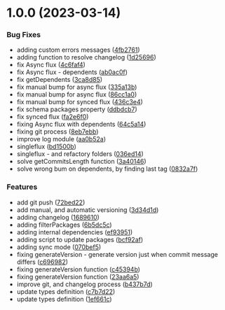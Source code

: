 # 1.0.0 (2023-03-14)


### Bug Fixes

* adding custom errors messages ([4fb2761](https://github.com/jucian0/turbo-semver/commit/4fb27614820e8281075895355ce0a68bcace152d))
* adding function to resolve changelog ([1d25696](https://github.com/jucian0/turbo-semver/commit/1d256961c8916275601fcef2759579c4137c51e3))
* fix Async flux ([4c6faf4](https://github.com/jucian0/turbo-semver/commit/4c6faf4a734c0ee305bf350a9a23bf5f55dfed51))
* fix Async flux - dependents ([ab0ac0f](https://github.com/jucian0/turbo-semver/commit/ab0ac0f5069644d34c7501e73a94503bee5973d7))
* fix getDependents ([3ca8d85](https://github.com/jucian0/turbo-semver/commit/3ca8d85dfdd6cfe6131a4735ccc2c6f78c1a91d1))
* fix manual bump for async flux ([335a13b](https://github.com/jucian0/turbo-semver/commit/335a13b340741d94ddb888c23911a0a11217ac76))
* fix manual bump for async flux ([86cc1a0](https://github.com/jucian0/turbo-semver/commit/86cc1a0bbd119b048a9ab6a0b4c5f9cd1a4f9f78))
* fix manual bump for synced flux ([436c3e4](https://github.com/jucian0/turbo-semver/commit/436c3e48b1b26a76f8a9e54efc36c5664c3be76b))
* fix schema packages property ([ddbdcb7](https://github.com/jucian0/turbo-semver/commit/ddbdcb7ac6815b24b528de08d7cd4ee56d770e2e))
* fix synced flux ([fa2e6f0](https://github.com/jucian0/turbo-semver/commit/fa2e6f0194546a1e797537b35038878cf913e017))
* fixing Async flux with dependents ([64c5a14](https://github.com/jucian0/turbo-semver/commit/64c5a1420ba92da36c1c4ccb59d6372023fbc515))
* fixing git process ([8eb7ebb](https://github.com/jucian0/turbo-semver/commit/8eb7ebb8415484360dc7d06221c6d970f8674e7f))
* improve log module ([aa0b52a](https://github.com/jucian0/turbo-semver/commit/aa0b52af6642562546cef22fcdf243038e60229a))
* singleflux ([bd1500b](https://github.com/jucian0/turbo-semver/commit/bd1500bad72562f9b724f8a23dd66f65a30572a5))
* singleflux - and refactory folders ([036ed14](https://github.com/jucian0/turbo-semver/commit/036ed14f2a01e63a6f966d6ab333825441905f72))
* solve getCommitsLength function ([3a40146](https://github.com/jucian0/turbo-semver/commit/3a40146ccd3199657ab847e25ef30a56cf1cc605))
* solve wrong bum on dependents, by finding last tag ([0832a7f](https://github.com/jucian0/turbo-semver/commit/0832a7f0e5973a3370d20bfa564b1b4feb2ab721))


### Features

* add git push ([72bed22](https://github.com/jucian0/turbo-semver/commit/72bed22ed50054bf1c7cb19b1aa85ae8a046c9a8))
* add manual, and automatic versioning ([3d34d1d](https://github.com/jucian0/turbo-semver/commit/3d34d1de940c351fb20adb0ad21b848259ac26b0))
* adding changelog ([1689610](https://github.com/jucian0/turbo-semver/commit/1689610c9e6edd62f441ec2cf379f3d006f2fada))
* adding filterPackages ([6b5dc5c](https://github.com/jucian0/turbo-semver/commit/6b5dc5c3188f60ee2f5cdaf4d145a9759141e8a8))
* adding internal dependencies ([ef93951](https://github.com/jucian0/turbo-semver/commit/ef93951512d90e6e52a3e88034927b2bc91572c0))
* adding script to update packages ([bcf92af](https://github.com/jucian0/turbo-semver/commit/bcf92af15c1223cd9d8b579a441f99334c1d309b))
* adding sync mode ([070bef5](https://github.com/jucian0/turbo-semver/commit/070bef5def501873fcf26e02e2c1c1c4f26e013c))
* fixing generateVersion - generate version just when commit message differs ([c696982](https://github.com/jucian0/turbo-semver/commit/c696982a6625f6d5bbef90fddd1bbe2e0bc39c81))
* fixing generateVersion function ([c45394b](https://github.com/jucian0/turbo-semver/commit/c45394b5352e4d6107a879aaa17d19ff62a2bcf0))
* fixing generateVersion function ([23aa6a5](https://github.com/jucian0/turbo-semver/commit/23aa6a523baceef7bca1dd8a8f51e3f792031795))
* improve git, and changelog process ([b437b7d](https://github.com/jucian0/turbo-semver/commit/b437b7dbc1f5628e2de6aca7062b637925550440))
* update types definition ([c7b7d22](https://github.com/jucian0/turbo-semver/commit/c7b7d22374331e4273c0869999c4255d145d55c6))
* update types definition ([1ef661c](https://github.com/jucian0/turbo-semver/commit/1ef661c5955e7fd33155af5605df20e36366ca94))



